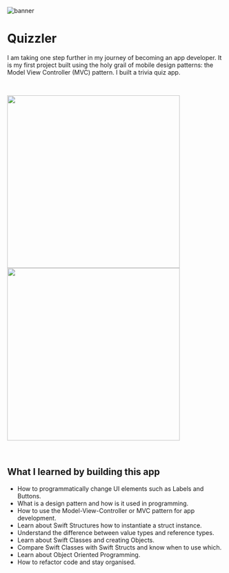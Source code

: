 ![banner](https://user-images.githubusercontent.com/55702254/191529271-6ad7edd8-4ae1-40ad-b9e0-1df8efe82849.png)



#  Quizzler

I am taking one step further in my journey of becoming an app developer. It is my first project built using the holy grail of mobile design patterns: the Model View Controller (MVC) pattern. I built a trivia quiz app. 

<br>

<img src="https://user-images.githubusercontent.com/55702254/191530962-9bf20099-6458-41c3-85ce-c8af3c403f84.PNG" height="400" /> <img src="https://user-images.githubusercontent.com/55702254/191530140-388277f7-f720-41c1-86c7-560f5851630d.jpeg" height="400" />



<br>

## What I learned by building this app

* How to programmatically change UI elements such as Labels and Buttons.
* What is a design pattern and how is it used in programming.
* How to use the Model-View-Controller or MVC pattern for app development.
* Learn about Swift Structures how to instantiate a struct instance.
* Understand the difference between value types and reference types. 
* Learn about Swift Classes and creating Objects.
* Compare Swift Classes with Swift Structs and know when to use which.
* Learn about Object Oriented Programming.
* How to refactor code and stay organised.
